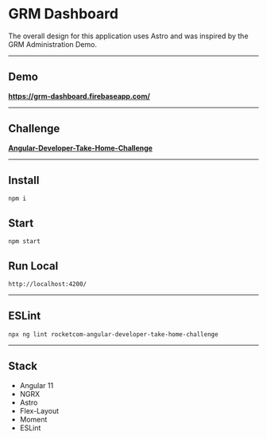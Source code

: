 # GRM Dashboard

The overall design for this application uses Astro and was inspired by the GRM Administration Demo.

---

## Demo
**https://grm-dashboard.firebaseapp.com/**

---

## Challenge
[**Angular-Developer-Take-Home-Challenge**](docs/challenge.md)

---

## Install
```
npm i
```

## Start
```
npm start
```

## Run Local
```
http://localhost:4200/
```

---

## ESLint
```
npx ng lint rocketcom-angular-developer-take-home-challenge
```

---

## Stack
* Angular 11
* NGRX
* Astro
* Flex-Layout
* Moment
* ESLint
